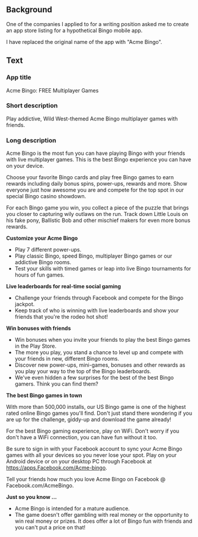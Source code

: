 ## Background

One of the companies I applied to for a writing position asked me to create an app store listing for a hypothetical Bingo mobile app.

I have replaced the original name of the app with "Acme Bingo".

## Text

### App title

Acme Bingo: FREE Multiplayer Games

### Short description

Play addictive, Wild West-themed Acme Bingo multiplayer games with friends.

### Long description

Acme Bingo is the most fun you can have playing Bingo with your friends with live multiplayer games. This is the best Bingo experience you can have on your device.

Choose your favorite Bingo cards and play free Bingo games to earn rewards including daily bonus spins, power-ups, rewards and more. Show everyone just how awesome you are and compete for the top spot in our special Bingo casino showdown.

For each Bingo game you win, you collect a piece of the puzzle that brings you closer to capturing wily outlaws on the run. Track down Little Louis on his fake pony, Ballistic Bob and other mischief makers for even more bonus rewards.

**Customize your Acme Bingo**

* Play 7 different power-ups.
* Play classic Bingo, speed Bingo, multiplayer Bingo games or our addictive Bingo rooms.
* Test your skills with timed games or leap into live Bingo tournaments for hours of fun games.

**Live leaderboards for real-time social gaming**

* Challenge your friends through Facebook and compete for the Bingo jackpot.
* Keep track of who is winning with live leaderboards and show your friends that you're the rodeo hot shot!

**Win bonuses with friends**

* Win bonuses when you invite your friends to play the best Bingo games in the Play Store.
* The more you play, you stand a chance to level up and compete with your friends in new, different Bingo rooms.
* Discover new power-ups, mini-games, bonuses and other rewards as you play your way to the top of the Bingo leaderboards.
* We've even hidden a few surprises for the best of the best Bingo gamers. Think you can find them?

**The best Bingo games in town**

With more than 500,000 installs, our US Bingo game is one of the highest rated online Bingo games you'll find. Don't just stand there wondering if you are up for the challenge, giddy-up and download the game already!

For the best Bingo gaming experience, play on WiFi. Don't worry if you don't have a WiFi connection, you can have fun without it too.

Be sure to sign in with your Facebook account to sync your Acme Bingo games with all your devices so you never lose your spot. Play on your Android device or on your desktop PC through Facebook at https://apps.Facebook.com/Acme-bingo.

Tell your friends how much you love Acme Bingo on Facebook @ Facebook.com/AcmeBingo.

**Just so you know …**

* Acme Bingo is intended for a mature audience.
* The game doesn't offer gambling with real money or the opportunity to win real money or prizes. It does offer a lot of Bingo fun with friends and you can't put a price on that!
